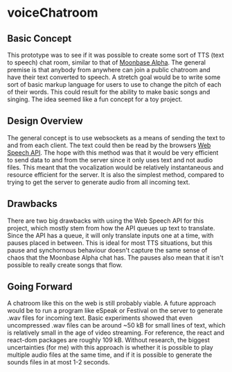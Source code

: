 # voiceChatroom
## Basic Concept
This prototype was to see if it was possible to create some sort of TTS (text to speech) chat room, similar to that of [Moonbase Alpha](https://www.youtube.com/watch?v=Hv6RbEOlqRo). The general premise is that anybody from anywhere can join a public chatroom and have their text converted to speech. A stretch goal would be to write some sort of basic markup language for users to use to change the pitch of each of their words. This could result for the ability to make basic songs and singing. The idea seemed like a fun concept for a toy project. 
## Design Overview
The general concept is to use websockets as a means of sending the text to and from each client. The text could then be read by the browsers [Web Speech API](https://developer.mozilla.org/en-US/docs/Web/API/Web_Speech_API). The hope with this method was that it would be very efficient to send data to and from the server since it only uses text and not audio files. This meant that the vocalization would be relatively instantaneous and resource efficient for the server. It is also the simplest method, compared to trying to get the server to generate audio from all incoming text.
## Drawbacks
There are two big drawbacks with using the Web Speech API for this project, which mostly stem from how the API queues up text to translate. Since the API has a queue, it will only translate inputs one at a time, with pauses placed in between. This is ideal for most TTS situations, but this pause and synchornous behaviour doesn't capture the same sense of chaos that the Moonbase Alpha chat has. The pauses also mean that it isn't possible to really create songs that flow.
## Going Forward
A chatroom like this on the web is still probably viable. A future approach would be to run a program like eSpeak or Festival on the server to generate .wav files for incoming text. Basic experiments showed that even uncompressed .wav files can be around ~50 kB for small lines of text, which is relatively small in the age of video streaming. For reference, the react and react-dom packages are roughly 109 kB. Without research, the biggest uncertainties (for me) with this approach is whether it is possible to play multiple audio files at the same time, and if it is possible to generate the sounds files in at most 1-2 seconds.
